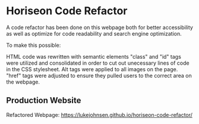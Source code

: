 # Horiseon Code Refactor

A code refactor has been done on this webpage both for better accessibility as well as optimize for code readability and search engine optimization.

To make this possible: 

HTML code was rewritten with semantic elements
"class" and "id" tags were utilized and consolidated in order to cut out unecessary lines of code in the CSS stylesheet.
Alt tags were applied to all images on the page.
"href" tags were adjusted to ensure they pulled users to the correct area on the webpage.

## Production Website
Refactored Webpage: https://lukejohnsen.github.io/horiseon-code-refactor/